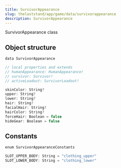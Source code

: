 ```yaml
---
title: SurvivorAppearance
slug: thelaststand/app/game/data/survivorappearance
description: SurvivorAppearance
---
```


SurvivorAppearance class

## Object structure

```scala
data SurvivorAppearance

// local properties and extends
// humanAppearance: HumanAppearance!
// survivor: Survivor!
// activeLoadout: SurvivorLoadout!

skinColor: String?
upper: String?
lower: String?
hair: String?
facialHair: String?
hairColor: String?
forceHair: Boolean = false
hideGear: Boolean = false

```

## Constants

```scala
enum SurvivorAppearanceConstants

SLOT_UPPER_BODY: String = "clothing_upper"
SLOT_LOWER_BODY: String = "clothing_lower"

```
